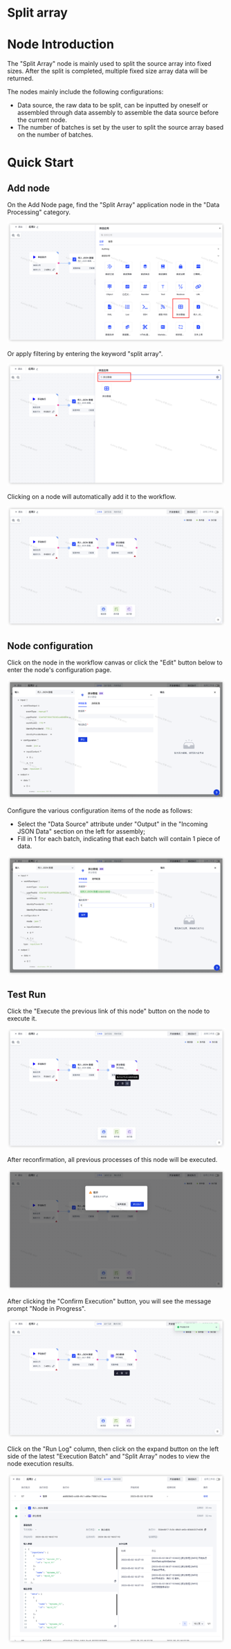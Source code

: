 # Split array

# Node Introduction

The "Split Array" node is mainly used to split the source array into fixed sizes. After the split is completed, multiple fixed size array data will be returned.

The nodes mainly include the following configurations:

- Data source, the raw data to be split, can be inputted by oneself or assembled through data assembly to assemble the data source before the current node.
- The number of batches is set by the user to split the source array based on the number of batches.

# Quick Start

## Add node

On the Add Node page, find the "Split Array" application node in the "Data Processing" category.

![](../static/A72cb2encoJWc6xzEY6cbh67n2e.png)

Or apply filtering by entering the keyword "split array".

![](../static/WQJubCmQzoU4u0x1DZNcOBRnndg.png)

Clicking on a node will automatically add it to the workflow.

![](../static/HdFbbZqo4ogZfNx5y92crLIRn4d.png)

## Node configuration

Click on the node in the workflow canvas or click the "Edit" button below to enter the node's configuration page.

![](../static/WHvDbugvnoxpcNxabyOcq3T8n4f.png)

Configure the various configuration items of the node as follows:

- Select the "Data Source" attribute under "Output" in the "Incoming JSON Data" section on the left for assembly;
- Fill in 1 for each batch, indicating that each batch will contain 1 piece of data.

![](../static/MBR6botKHotqz1x1pPbc561BnOb.png)

## Test Run

Click the "Execute the previous link of this node" button on the node to execute it.

![](../static/E32ebgbA6o21zzxWAP1cZqh3nce.png)

After reconfirmation, all previous processes of this node will be executed.

![](../static/BBtYbjxJ2o1BTHxdB0Kcxftvnxd.png)

After clicking the "Confirm Execution" button, you will see the message prompt "Node in Progress".

![](../static/GARAbWd3yoWuGCxzu2scN8aNnhd.png)

Click on the "Run Log" column, then click on the expand button on the left side of the latest "Execution Batch" and "Split Array" nodes to view the node execution results.

![](../static/B76hbMAjAobnQVxJ6xRcMhhfnmb.png)
